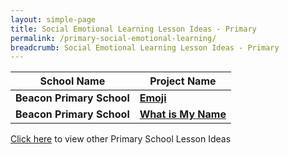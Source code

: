 ```yaml
---
layout: simple-page
title: Social Emotional Learning Lesson Ideas - Primary
permalink: /primary-social-emotional-learning/
breadcrumb: Social Emotional Learning Lesson Ideas - Primary
---
```


| School Name | Project Name |
|--|--|
| **Beacon Primary School** | **[Emoji](/beacon-primary-emoji/)** |
| **Beacon Primary School** | **[What is My Name](/beacon-primary-what-is-my-name/)** |

[Click here](/in-schools/digital-maker/lesson-ideas-primary/) to view other Primary School Lesson Ideas
